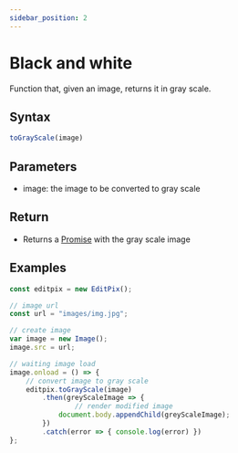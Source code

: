 ```yaml
---
sidebar_position: 2
---
```


# Black and white
Function that, given an image, returns it in gray scale.

## Syntax

```jsx
toGrayScale(image)
```

## Parameters

- image: the image to be converted to gray scale

## Return

- Returns a [Promise](https://developer.mozilla.org/en-US/docs/Web/JavaScript/Reference/Global_Objects/Promise) with the gray scale image

## Examples

```jsx
const editpix = new EditPix();

// image url
const url = "images/img.jpg";

// create image
var image = new Image();
image.src = url;

// waiting image load
image.onload = () => {
    // convert image to gray scale
    editpix.toGrayScale(image)
        .then(greyScaleImage => {
		        // render modified image
            document.body.appendChild(greyScaleImage);
        })
        .catch(error => { console.log(error) })
};
```